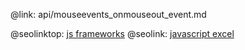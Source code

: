 @link: api/mouseevents_onmouseout_event.md

@seolinktop: [js frameworks](https://webix.com)
@seolink: [javascript excel](https://webix.com/widget/excel_viewer/)